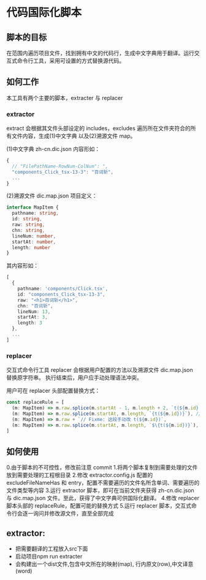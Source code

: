 # 代码国际化脚本

## 脚本的目标
在范围内遍历项目文件，找到拥有中文的代码行，生成中文字典用于翻译。运行交互式命令行工具，采用可设置的方式替换源代码。

## 如何工作
本工具有两个主要的脚本，extracter 与 replacer

### extractor
extract 会根据其文件头部设定的 includes，excludes 遍历所在文件夹符合的所有文件内容，生成(1)中文字典 以及(2)溯源文件 map。

(1)中文字典 zh-cn.dic.json 内容形如：
``` typescript
{
  // "FilePathName-RowNum-ColNum": ",
  "components_Click_tsx-13-3": "百词斩",
  ...
}
```

(2)溯源文件 dic.map.json 项目定义：
``` typescript
interface MapItem {
  pathname: string,
  id: string,
  raw: string,
  chn: string,
  lineNum: number,
  startAt: number,
  length: number
}
```

其内容形如：
``` typescript
[
  {
    pathname: 'components/Click.tsx',
    id: "components_Click_tsx-13-3",
    raw: "<h1>百词斩</h1>",
    chn: "百词斩",
    lineNum: 13,
    startAt: 3,
    length: 3
  },
  ...
]
```

### replacer
交互式命令行工具 replacer 会根据用户配置的方法以及溯源文件 dic.map.json 替换原字符串。
执行结束后，用户应手动处理语法冲突。

用户可在 replacer 头部配置替换方式：
```js
const replaceRule = [
  (m: MapItem) => m.raw.splice(m.startAt - 1, m.length + 2, `t(${m.id})`), // 删除前后字符，替换为 t(linenumber)
  (m: MapItem) => m.raw.splice(m.startAt, m.length, `{t(${m.id})}`), // 替换为 t(linenumber)，再前后加上{}
  (m: MapItem) => m.raw + `// Fixme: 这段手动改 t(${m.id})`,
  (m: MapItem) => m.raw.splice(m.startAt, m.length, `$\{t(${m.id})}`), // 替换为 t(linenumber)，再前后加上${}
]

```

## 如何使用

0.由于脚本的不可控性，修改前注意 commit
1.将两个脚本复制到需要处理的文件放到需要处理的工程根目录
2.修改 extractor.config.js 配置的 excludeFileNameHas 和 entry，配置不需要遍历的文件名所含单词、需要遍历的文件类型等内容
3.运行 extractor 脚本，即可在当前文件夹获得 zh-cn.dic.json 与 dic.map.json 文件。至此，获得了中文字典可供国际化翻译。
4.修改 replacer 脚本头部的 replaceRule，配置可能的替换方式
5.运行 replacer 脚本，交互式命令行会逐一询问并修改源文件，直至全部完成

## extractor:
- 把需要翻译的工程放入src下面
- 启动项目npm run extracter
- 会构建出一个dist文件,包含中文所在的映射(map), 行内原文(row),中文译意(word)